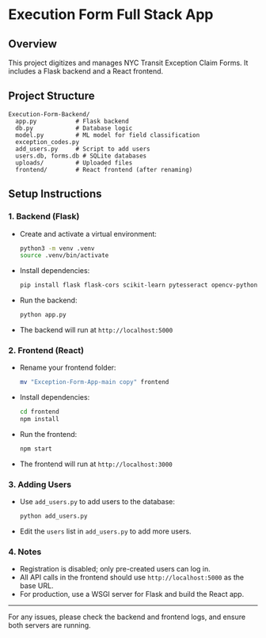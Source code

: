 # Execution Form Full Stack App

## Overview
This project digitizes and manages NYC Transit Exception Claim Forms. It includes a Flask backend and a React frontend.

## Project Structure
```
Execution-Form-Backend/
  app.py           # Flask backend
  db.py            # Database logic
  model.py         # ML model for field classification
  exception_codes.py
  add_users.py     # Script to add users
  users.db, forms.db # SQLite databases
  uploads/         # Uploaded files
  frontend/        # React frontend (after renaming)
```

## Setup Instructions

### 1. Backend (Flask)
- Create and activate a virtual environment:
  ```sh
  python3 -m venv .venv
  source .venv/bin/activate
  ```
- Install dependencies:
  ```sh
  pip install flask flask-cors scikit-learn pytesseract opencv-python pillow
  ```
- Run the backend:
  ```sh
  python app.py
  ```
- The backend will run at `http://localhost:5000`

### 2. Frontend (React)
- Rename your frontend folder:
  ```sh
  mv "Exception-Form-App-main copy" frontend
  ```
- Install dependencies:
  ```sh
  cd frontend
  npm install
  ```
- Run the frontend:
  ```sh
  npm start
  ```
- The frontend will run at `http://localhost:3000`

### 3. Adding Users
- Use `add_users.py` to add users to the database:
  ```sh
  python add_users.py
  ```
- Edit the `users` list in `add_users.py` to add more users.

### 4. Notes
- Registration is disabled; only pre-created users can log in.
- All API calls in the frontend should use `http://localhost:5000` as the base URL.
- For production, use a WSGI server for Flask and build the React app.

---

For any issues, please check the backend and frontend logs, and ensure both servers are running. 